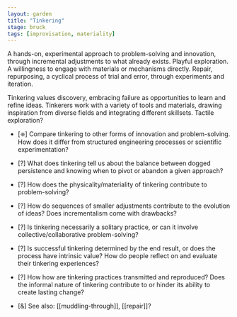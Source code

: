 ```yaml
---  
layout: garden
title: "Tinkering"
stage: bruck
tags: [improvisation, materiality]
---
```


A hands-on, experimental approach to problem-solving and innovation, through incremental adjustments to what already exists. Playful exploration. A willingness to engage with materials or mechanisms directly. Repair, repurposing, a cyclical process of trial and error, through experiments and iteration.

Tinkering values discovery, embracing failure as opportunities to learn and refine ideas. Tinkerers work with a variety of tools and materials, drawing inspiration from diverse fields and integrating different skillsets. Tactile exploration?

- [⎈] Compare tinkering to other forms of innovation and problem-solving. How does it differ from structured engineering processes or scientific experimentation?
- [?] What does tinkering tell us about the balance between dogged persistence and knowing when to pivot or abandon a given approach?
- [?] How does the physicality/materiality of tinkering contribute to problem-solving?
- [?] How do sequences of smaller adjustments contribute to the evolution of ideas? Does incrementalism come with drawbacks?
- [?] Is tinkering necessarily a solitary practice, or can it involve collective/collaborative problem-solving?
- [?] Is successful tinkering determined by the end result, or does the process have intrinsic value? How do people reflect on and evaluate their tinkering experiences?
- [?] How how are tinkering practices transmitted and reproduced? Does the informal nature of tinkering contribute to or hinder its ability to create lasting change?

- [&] See also: [[muddling-through]], [[repair]]?
